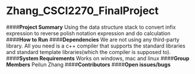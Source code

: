 # Zhang_CSCI2270_FinalProject
####**Project	Summary**
Using the data structure stack to convert infix expression to reverse polish notation expression and do calculation
####**How	to	Run**
####**Dependencies**
We are not using any third-party library. All you need is a c++ compiler that supports the standard libraries and standard template libraries(which the compiler is supposed to).
####**System	Requirements**
Works on windows, mac and linux
####**Group	Members**
Peilun Zhang
####**Contributors**
####**Open	issues/bugs**


